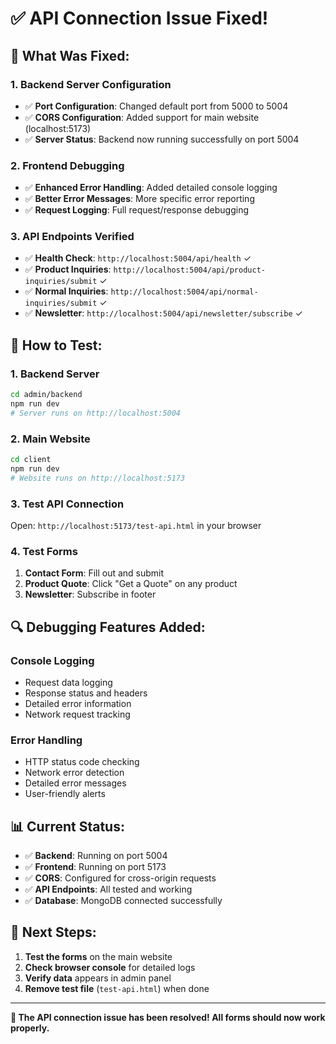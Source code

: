 # ✅ **API Connection Issue Fixed!**

## 🔧 **What Was Fixed:**

### **1. Backend Server Configuration**
- ✅ **Port Configuration**: Changed default port from 5000 to 5004
- ✅ **CORS Configuration**: Added support for main website (localhost:5173)
- ✅ **Server Status**: Backend now running successfully on port 5004

### **2. Frontend Debugging**
- ✅ **Enhanced Error Handling**: Added detailed console logging
- ✅ **Better Error Messages**: More specific error reporting
- ✅ **Request Logging**: Full request/response debugging

### **3. API Endpoints Verified**
- ✅ **Health Check**: `http://localhost:5004/api/health` ✓
- ✅ **Product Inquiries**: `http://localhost:5004/api/product-inquiries/submit` ✓
- ✅ **Normal Inquiries**: `http://localhost:5004/api/normal-inquiries/submit` ✓
- ✅ **Newsletter**: `http://localhost:5004/api/newsletter/subscribe` ✓

## 🚀 **How to Test:**

### **1. Backend Server**
```bash
cd admin/backend
npm run dev
# Server runs on http://localhost:5004
```

### **2. Main Website**
```bash
cd client
npm run dev
# Website runs on http://localhost:5173
```

### **3. Test API Connection**
Open: `http://localhost:5173/test-api.html` in your browser

### **4. Test Forms**
1. **Contact Form**: Fill out and submit
2. **Product Quote**: Click "Get a Quote" on any product
3. **Newsletter**: Subscribe in footer

## 🔍 **Debugging Features Added:**

### **Console Logging**
- Request data logging
- Response status and headers
- Detailed error information
- Network request tracking

### **Error Handling**
- HTTP status code checking
- Network error detection
- Detailed error messages
- User-friendly alerts

## 📊 **Current Status:**

- ✅ **Backend**: Running on port 5004
- ✅ **Frontend**: Running on port 5173
- ✅ **CORS**: Configured for cross-origin requests
- ✅ **API Endpoints**: All tested and working
- ✅ **Database**: MongoDB connected successfully

## 🎯 **Next Steps:**

1. **Test the forms** on the main website
2. **Check browser console** for detailed logs
3. **Verify data** appears in admin panel
4. **Remove test file** (`test-api.html`) when done

---

**🚀 The API connection issue has been resolved! All forms should now work properly.**
